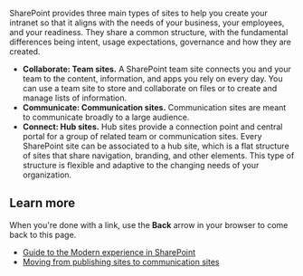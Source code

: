 SharePoint provides three main types of sites to help you create your intranet so that it aligns with the needs of your business, your employees, and your readiness. They share a common structure, with the fundamental differences being intent, usage expectations, governance and how they are created.

- **Collaborate: Team sites.** A SharePoint team site connects you and your team to the content, information, and apps you rely on every day. You can use a team site to store and collaborate on files or to create and manage lists of information.
- **Communicate: Communication sites.** Communication sites are meant to communicate broadly to a large audience. 
- **Connect: Hub sites.** Hub sites provide a connection point and central portal for a group of related team or communication sites. Every SharePoint site can be associated to a hub site, which is a flat structure of sites that share navigation, branding, and other elements. This type of structure is flexible and adaptive to the changing needs of your organization.

## Learn more

When you're done with a link, use the **Back** arrow in your browser to come back to this page.

- [Guide to the Modern experience in SharePoint](/sharepoint/guide-to-sharepoint-modern-experience)
- [Moving from publishing sites to communication sites](/sharepoint/publishing-sites-classic-to-modern-experience)
